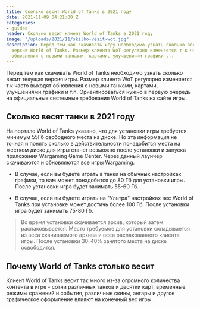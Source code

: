 ```yaml
---
title: Сколько весит World of Tanks в 2021 году
date: 2021-11-09 04:21:00 Z
categories:
- guides
header: Сколько весит клиент World of Tanks в 2021 году
image: "/uploads/2021/11/skilko-vesit-wot.jpg"
description: Перед тем как скачивать игру необходимо узнать сколько весит текущая
  версия World of Tanks. Размер клиента WoT регулярно изменяется т к часто выходят
  обновления с новыми танками, картами, улучшениями графики ...
---
```


Перед тем как скачивать World of Tanks необходимо узнать сколько весит текущая версия игры. Размер клиента WoT регулярно изменяется т к часто выходят обновления с новыми танками, картами, улучшениями графики и т.п. Ориентироваться нужно в первую очередь на официальные системные требования World of Tanks на сайте игры.

## Сколько весят танки в 2021 году

На портале World of Tanks указано, что для установки игры требуется минимум 55Гб свободного места на диске. Но эта информация не точная и понять сколько в действительности понадобится места на жестком диске для игры станет возможно после установки и запуска приложения Wargaming Game Center. Через данный лаунчер скачиваются и обновляются все игры Wargaming.

* В случае, если вы будете играть в танки на обычных настройках графики, то вам может понадобится до 80 Гб для установки игры. После установки игра будет занимать 55-60 Гб.

* В случае, если вы будете играть на "Ультра" настройках вес World of Tanks при установке может достичь более 100 Гб. После установки игра будет занимать 75-80 Гб.

>Во время установки скачивается архив, который затем распаковывается. Место требуемое для установки складывается из веса скачиваемого архива и веса распакованного клиента игры. После установки 30-40% занятого места на диске освободится.

## Почему World of Tanks столько весит

Клиент World of Tanks весит так много из-за огромного количества контента в игре - сотни различных танков и десятки карт, временные режимы сражений и события, различные скины, ангары и другое графическое оформление влияют на конечный вес игры.